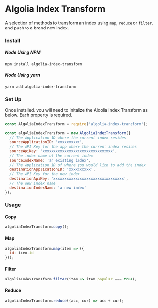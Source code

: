 # Algolia Index Transform

A selection of methods to transform an index using `map`, `reduce` or `filter`.
and push to a brand new index.

### Install

##### Node Using NPM

`npm install algolia-index-transform`

##### Node Using yarn

`yarn add algolia-index-transform`

### Set Up

Once installed, you will need to initalize the Algolia Index Transform as below.
Each property is required.

```js
const AlgoliaIndexTransform = require('algolia-index-transform');

const algoliaIndexTransform = new AlgoliaIndexTransform({
  // The Application ID where the current index resides
  sourceApplicationID: 'xxxxxxxxxx',
  // The API Key for the app where the current index resides
  sourceApiKey: 'xxxxxxxxxxxxxxxxxxxxxxxxxxxxxxxx',
  // The index name of the current index
  sourceIndexName: 'an existing index',
  // The Application ID of where you would like to add the index
  destinationApplicationID: 'xxxxxxxxxx',
  // The API Key for the new index
  destinationApiKey: 'xxxxxxxxxxxxxxxxxxxxxxxxxxxxxxxx',
  // The new index name
  destinationIndexName: 'a new index'
});
```

### Usage

#### Copy

```js
algoliaIndexTransform.copy();
```

#### Map

```js
algoliaIndexTransform.map(item => ({
  id: item.id
}));
```

#### Filter

```js
algoliaIndexTransform.filter(item => item.popular === true);
```

#### Reduce

```js
algoliaIndexTransform.reduce((acc, cur) => acc + cur);
```
